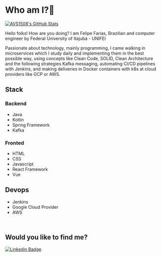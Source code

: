 # Who am I?👋

[![AVS1508's GitHub Stats](https://github-readme-stats.vercel.app/api?username=felipefariasdasilva&show_icons=true)](https://github.com/felipefariasdasilva)

Hello folks! How are you doing? I am Felipe Farias, Brazilian and computer engineer by Federal University of Itajubá - UNIFEI

Passionate about technology, mainly programming, I came walking in microservices which I study daily and implementing them in the best possible way, using concepts like Clean Code, SOLID, Clean Architecture and the following strategies Kafka messaging, automating CI/CD pipelines with Jenkins, and making deliveries in Docker containers with k8s at cloud providers like GCP or AWS.

## Stack

### Backend
* Java
* Kotlin
* Spring Framework
* Kafka

### Fronted
* HTML
* CSS
* Javascript
* React Framework
* Vue

## Devops
* Jenkins
* Google Cloud Provider
* AWS

<br/>

## Would you like to find me?

[![Linkedin Badge](https://img.shields.io/badge/-LinkedIn-blue?style=flat-square&logo=Linkedin&logoColor=white&link=https://www.linkedin.com/in/felipefariasdasilva)](https://www.linkedin.com/in/felipefariasdasilva)

<!--
**felipefariasdasilva/felipefariasdasilva** is a ✨ _special_ ✨ repository because its `README.md` (this file) appears on your GitHub profile.

Here are some ideas to get you started:

- 🔭 I’m currently working on ...
- 🌱 I’m currently learning ...
- 👯 I’m looking to collaborate on ...
- 🤔 I’m looking for help with ...
- 💬 Ask me about ...
- 📫 How to reach me: ...
- 😄 Pronouns: ...
- ⚡ Fun fact: ...
-->
